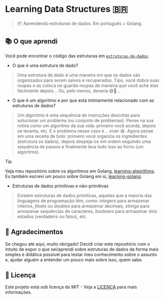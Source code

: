 # Learning Data Structures :brazil:

> 📦 Aprendendo estruturas de dados. Em português + Golang.

## 📚 O que aprendi

Você pode encontrar o código das estruturas em [`estruturas-de-dados`](estruturas-de-dados/).

- O que é uma estrutura de dado?

> Uma estrutura de dado é uma maneira em que os dados são organizados para serem salvos e recuperados. Tipo, você dobra suas roupas e as coloca no guarda-roupas de maneira que você ache elas facilmente depois... Ou, pelo menos, deveria 😅🤭...

- O que é um algoritmo e por que está intimamente relacionado com as estruturas de dados?

> Um algoritmo é uma sequência de instruções descritas para solucionar um problema (ou conjunto de problemas). Pense na sua rotina como um algoritmo da sua vida: primeiro você acorda, depois se levanta, etc. E o problema nesse caso é... viver 😆. Agora pense em uma receita de bolo: primeiro você organiza os ingredientes (estrutura os dados), depois despeja-os em ordem seguindo uma sequência de passos e finalmente leva tudo isso ao forno (um algoritmo).

> [!TIP]
> Veja meu repositório sobre os algoritmos em Golang, [learning-algorithms](https://github.com/kauefraga/learning-algorithms). Eu também escrevi um pouco sobre Golang em si, [learning-golang](https://github.com/kauefraga/learning-golang).

- Estruturas de dados primitivas e não-primitivas

> Existem estruturas de dados primitivas, aquelas que a maioria das linguagens de programação têm, como: _integers_ para armazenar inteiros, _floats_ ou _doubles_ para armazenar decimais, _strings_ para armazenar sequências de caracteres, _booleans_ para armazenar dois estados (verdadeiro ou falso), etc.

## 💖 Agradecimentos

Se chegou até aqui, muito obrigado! Decidi criar este repositório com o intuito de expor o que sei/aprendi sobre estruturas de dados da forma mais simples e didática possível para testar meu conhecimento sobre o assunto e, ajudar alguém a entender um pouco mais sobre isso, quem sabe.

## 📝 Licença

Este projeto está sob licença do MIT - Veja a [LICENÇA](https://github.com/kauefraga/learning-data-structures/blob/main/LICENSE) para mais informações.
